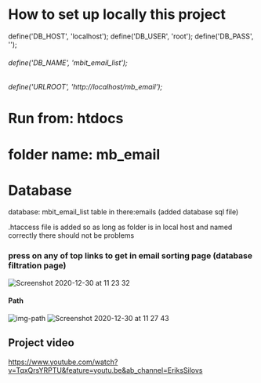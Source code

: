 # How to set up locally this project
define('DB_HOST', 'localhost');
define('DB_USER', 'root');
define('DB_PASS', ''); 
###### define('DB_NAME', 'mbit_email_list'); 



###### define('URLROOT', 'http://localhost/mb_email');


# Run from: htdocs 
# folder name:  mb_email

# Database
database: mbit_email_list
table in there:emails
(added database sql file)

.htaccess file is added so as long as folder is in local host and named correctly there should not be problems

### press on any of top links to get in email sorting page (database filtration page)
![Screenshot 2020-12-30 at 11 23 32](https://user-images.githubusercontent.com/70655354/103342185-8bbc0300-4a91-11eb-8246-353ec7ba54ca.jpg)

#### Path


![img-path](https://user-images.githubusercontent.com/70655354/103342034-2405b800-4a91-11eb-9d1d-a9dac990a965.jpg)
![Screenshot 2020-12-30 at 11 27 43](https://user-images.githubusercontent.com/70655354/103342408-1997ee00-4a92-11eb-991f-3e9ea520ae92.jpg)

## Project video
https://www.youtube.com/watch?v=TqxQrsYRPTU&feature=youtu.be&ab_channel=EriksSilovs
